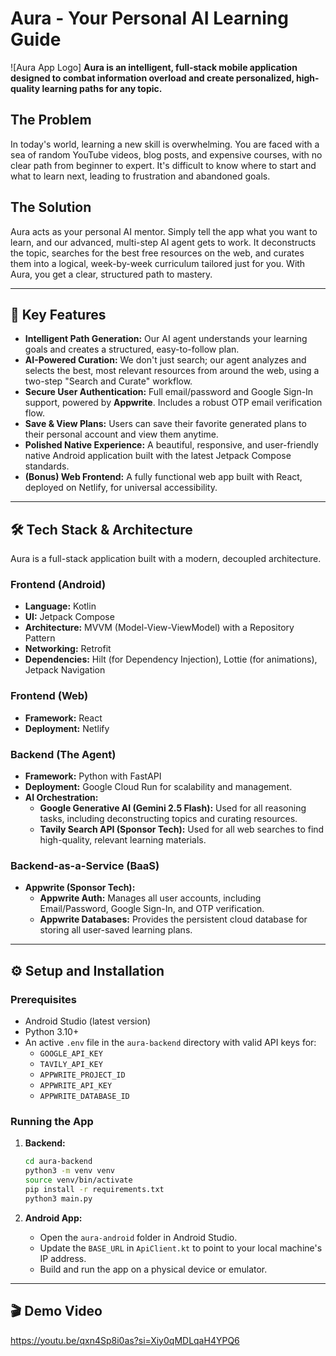 # Aura - Your Personal AI Learning Guide

![Aura App Logo] **Aura is an intelligent, full-stack mobile application designed to combat information overload and create personalized, high-quality learning paths for any topic.**

## The Problem

In today's world, learning a new skill is overwhelming. You are faced with a sea of random YouTube videos, blog posts, and expensive courses, with no clear path from beginner to expert. It's difficult to know where to start and what to learn next, leading to frustration and abandoned goals.

## The Solution

Aura acts as your personal AI mentor. Simply tell the app what you want to learn, and our advanced, multi-step AI agent gets to work. It deconstructs the topic, searches for the best free resources on the web, and curates them into a logical, week-by-week curriculum tailored just for you. With Aura, you get a clear, structured path to mastery.

---

## 🚀 Key Features

* **Intelligent Path Generation:** Our AI agent understands your learning goals and creates a structured, easy-to-follow plan.
* **AI-Powered Curation:** We don't just search; our agent analyzes and selects the best, most relevant resources from around the web, using a two-step "Search and Curate" workflow.
* **Secure User Authentication:** Full email/password and Google Sign-In support, powered by **Appwrite**. Includes a robust OTP email verification flow.
* **Save & View Plans:** Users can save their favorite generated plans to their personal account and view them anytime.
* **Polished Native Experience:** A beautiful, responsive, and user-friendly native Android application built with the latest Jetpack Compose standards.
* **(Bonus) Web Frontend:** A fully functional web app built with React, deployed on Netlify, for universal accessibility.

---

## 🛠️ Tech Stack & Architecture

Aura is a full-stack application built with a modern, decoupled architecture.

### **Frontend (Android)**

* **Language:** Kotlin
* **UI:** Jetpack Compose
* **Architecture:** MVVM (Model-View-ViewModel) with a Repository Pattern
* **Networking:** Retrofit
* **Dependencies:** Hilt (for Dependency Injection), Lottie (for animations), Jetpack Navigation

### **Frontend (Web)**

* **Framework:** React
* **Deployment:** Netlify

### **Backend (The Agent)**

* **Framework:** Python with FastAPI
* **Deployment:** Google Cloud Run for scalability and management.
* **AI Orchestration:**
    * **Google Generative AI (Gemini 2.5 Flash):** Used for all reasoning tasks, including deconstructing topics and curating resources.
    * **Tavily Search API (Sponsor Tech):** Used for all web searches to find high-quality, relevant learning materials.

### **Backend-as-a-Service (BaaS)**

* **Appwrite (Sponsor Tech):**
    * **Appwrite Auth:** Manages all user accounts, including Email/Password, Google Sign-In, and OTP verification.
    * **Appwrite Databases:** Provides the persistent cloud database for storing all user-saved learning plans.

---

## ⚙️ Setup and Installation

### **Prerequisites**

* Android Studio (latest version)
* Python 3.10+
* An active `.env` file in the `aura-backend` directory with valid API keys for:
    * `GOOGLE_API_KEY`
    * `TAVILY_API_KEY`
    * `APPWRITE_PROJECT_ID`
    * `APPWRITE_API_KEY`
    * `APPWRITE_DATABASE_ID`

### **Running the App**

1.  **Backend:**
    ```bash
    cd aura-backend
    python3 -m venv venv
    source venv/bin/activate
    pip install -r requirements.txt
    python3 main.py
    ```

2.  **Android App:**
    * Open the `aura-android` folder in Android Studio.
    * Update the `BASE_URL` in `ApiClient.kt` to point to your local machine's IP address.
    * Build and run the app on a physical device or emulator.

---

## 🎬 Demo Video

https://youtu.be/qxn4Sp8i0as?si=Xiy0qMDLqaH4YPQ6
